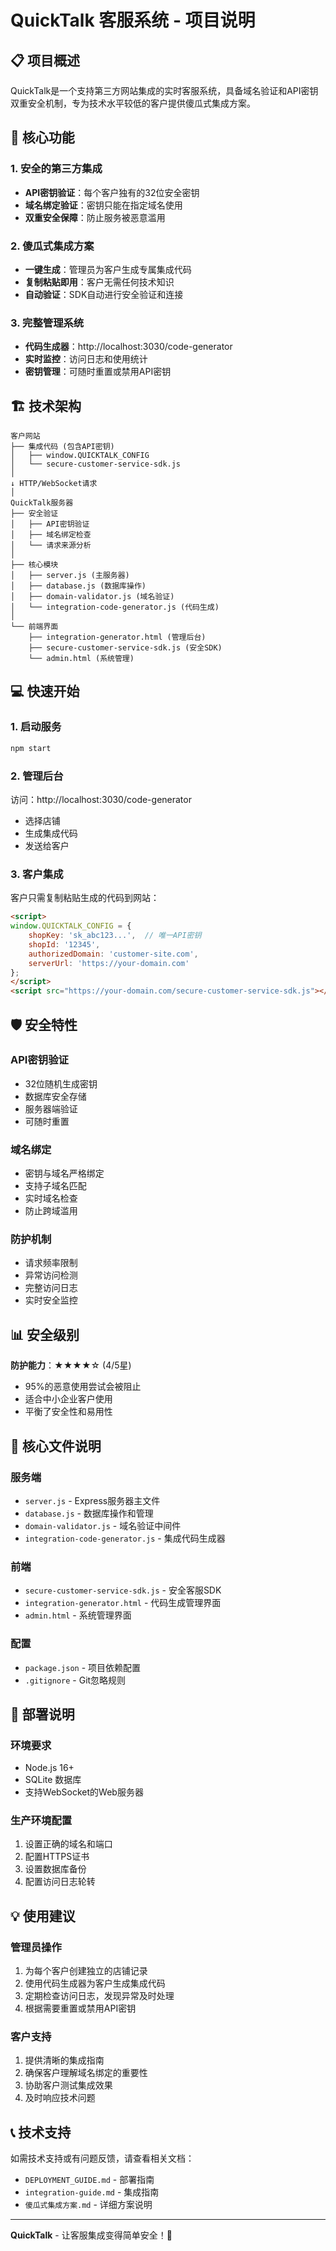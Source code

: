 # QuickTalk 客服系统 - 项目说明

## 📋 项目概述

QuickTalk是一个支持第三方网站集成的实时客服系统，具备域名验证和API密钥双重安全机制，专为技术水平较低的客户提供傻瓜式集成方案。

## 🚀 核心功能

### 1. 安全的第三方集成
- **API密钥验证**：每个客户独有的32位安全密钥
- **域名绑定验证**：密钥只能在指定域名使用
- **双重安全保障**：防止服务被恶意滥用

### 2. 傻瓜式集成方案
- **一键生成**：管理员为客户生成专属集成代码
- **复制粘贴即用**：客户无需任何技术知识
- **自动验证**：SDK自动进行安全验证和连接

### 3. 完整管理系统
- **代码生成器**：http://localhost:3030/code-generator
- **实时监控**：访问日志和使用统计
- **密钥管理**：可随时重置或禁用API密钥

## 🏗️ 技术架构

```
客户网站
├── 集成代码 (包含API密钥)
│   ├── window.QUICKTALK_CONFIG
│   └── secure-customer-service-sdk.js
│
↓ HTTP/WebSocket请求
│
QuickTalk服务器
├── 安全验证
│   ├── API密钥验证
│   ├── 域名绑定检查
│   └── 请求来源分析
│
├── 核心模块
│   ├── server.js (主服务器)
│   ├── database.js (数据库操作)
│   ├── domain-validator.js (域名验证)
│   └── integration-code-generator.js (代码生成)
│
└── 前端界面
    ├── integration-generator.html (管理后台)
    ├── secure-customer-service-sdk.js (安全SDK)
    └── admin.html (系统管理)
```

## 💻 快速开始

### 1. 启动服务
```bash
npm start
```

### 2. 管理后台
访问：http://localhost:3030/code-generator
- 选择店铺
- 生成集成代码
- 发送给客户

### 3. 客户集成
客户只需复制粘贴生成的代码到网站：
```html
<script>
window.QUICKTALK_CONFIG = {
    shopKey: 'sk_abc123...',  // 唯一API密钥
    shopId: '12345',
    authorizedDomain: 'customer-site.com',
    serverUrl: 'https://your-domain.com'
};
</script>
<script src="https://your-domain.com/secure-customer-service-sdk.js"></script>
```

## 🛡️ 安全特性

### API密钥验证
- 32位随机生成密钥
- 数据库安全存储
- 服务器端验证
- 可随时重置

### 域名绑定
- 密钥与域名严格绑定
- 支持子域名匹配
- 实时域名检查
- 防止跨域滥用

### 防护机制
- 请求频率限制
- 异常访问检测
- 完整访问日志
- 实时安全监控

## 📊 安全级别

**防护能力**：★★★★☆ (4/5星)
- 95%的恶意使用尝试会被阻止
- 适合中小企业客户使用
- 平衡了安全性和易用性

## 📁 核心文件说明

### 服务端
- `server.js` - Express服务器主文件
- `database.js` - 数据库操作和管理
- `domain-validator.js` - 域名验证中间件
- `integration-code-generator.js` - 集成代码生成器

### 前端
- `secure-customer-service-sdk.js` - 安全客服SDK
- `integration-generator.html` - 代码生成管理界面
- `admin.html` - 系统管理界面

### 配置
- `package.json` - 项目依赖配置
- `.gitignore` - Git忽略规则

## 🔧 部署说明

### 环境要求
- Node.js 16+
- SQLite 数据库
- 支持WebSocket的Web服务器

### 生产环境配置
1. 设置正确的域名和端口
2. 配置HTTPS证书
3. 设置数据库备份
4. 配置访问日志轮转

## 💡 使用建议

### 管理员操作
1. 为每个客户创建独立的店铺记录
2. 使用代码生成器为客户生成集成代码
3. 定期检查访问日志，发现异常及时处理
4. 根据需要重置或禁用API密钥

### 客户支持
1. 提供清晰的集成指南
2. 确保客户理解域名绑定的重要性
3. 协助客户测试集成效果
4. 及时响应技术问题

## 📞 技术支持

如需技术支持或有问题反馈，请查看相关文档：
- `DEPLOYMENT_GUIDE.md` - 部署指南
- `integration-guide.md` - 集成指南
- `傻瓜式集成方案.md` - 详细方案说明

---

**QuickTalk** - 让客服集成变得简单安全！🚀
